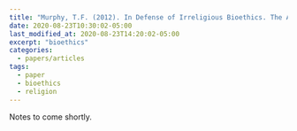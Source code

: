 ```yaml
---
title: "Murphy, T.F. (2012). In Defense of Irreligious Bioethics. The American Journal of Bioethics, 12(12)."
date: 2020-08-23T10:30:02-05:00
last_modified_at: 2020-08-23T14:20:02-05:00
excerpt: "bioethics"
categories:
  - papers/articles
tags:
  - paper
  - bioethics
  - religion
---
```


Notes to come shortly. 
